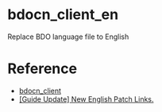 # bdocn_client_en
Replace BDO language file to English

# Reference
- [bdocn_client](https://github.com/BDO-CnHope/bdocn_client)
- [[Guide Update] New English Patch Links.](https://www.reddit.com/r/blackdesertonline/comments/lrid4g/guide_update_new_english_patch_links/?sort=new)